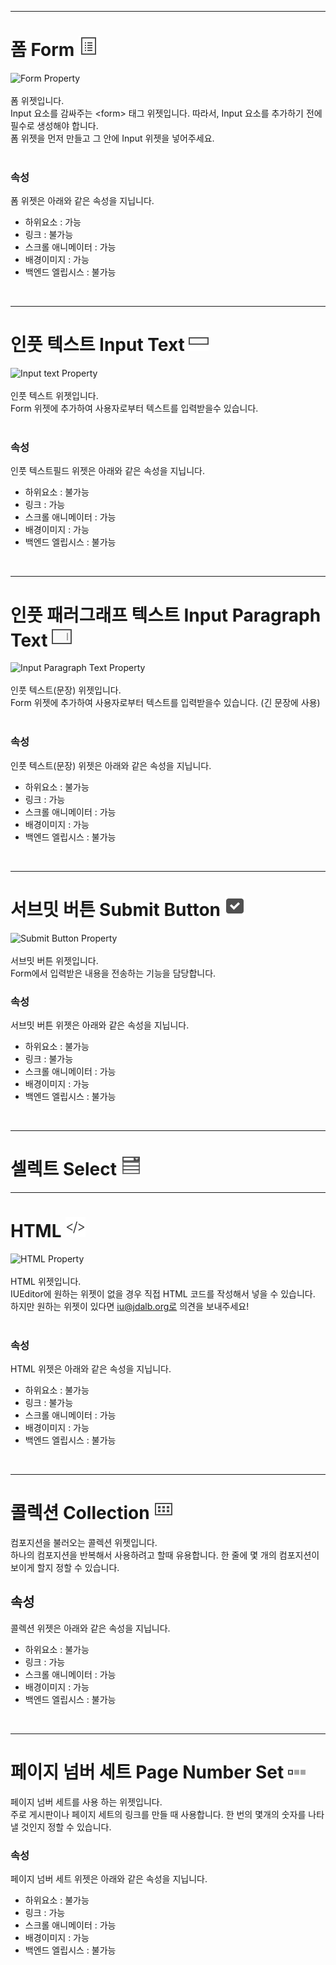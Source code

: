 

***

# 폼 Form ![Form](../img/widget/PGForm.png)
![Form Property](../img/property-form.png)<br /><br />
폼 위젯입니다.<br />
Input 요소를 감싸주는 &lt;form&gt; 태그 위젯입니다. 따라서, Input 요소를 추가하기 전에 필수로 생성해야 합니다.<br />
폼 위젯을 먼저 만들고 그 안에 Input 위젯을 넣어주세요.
<br /><br />


### 속성<br />
폼 위젯은 아래와 같은 속성을 지닙니다.

* 하위요소 : 가능
* 링크 : 불가능
* 스크롤 애니메이터 : 가능
* 배경이미지 : 가능
* 백엔드 엘립시스 : 불가능



<br />

***

# 인풋 텍스트 Input Text ![Input text](../img/widget/PGTextField.png)
![Input text Property](../img/property-textfield.png)<br /><br />
인풋 텍스트 위젯입니다.<br />
Form 위젯에 추가하여 사용자로부터 텍스트를 입력받을수 있습니다.<br /><br />


### 속성<br />
인풋 텍스트필드 위젯은 아래와 같은 속성을 지닙니다.

* 하위요소 : 불가능
* 링크 : 가능
* 스크롤 애니메이터 : 가능
* 배경이미지 : 가능
* 백엔드 엘립시스 : 불가능



<br />

***

# 인풋 패러그래프 텍스트 Input Paragraph Text ![Input Paragraph Text](../img/widget/PGTextView.png)
![Input Paragraph Text Property](../img/property-textarea.png)<br /><br />
인풋 텍스트(문장) 위젯입니다.<br />
Form 위젯에 추가하여 사용자로부터 텍스트를 입력받을수 있습니다. (긴 문장에 사용)<br /><br />


### 속성<br />
인풋 텍스트(문장) 위젯은 아래와 같은 속성을 지닙니다.

* 하위요소 : 불가능
* 링크 : 가능
* 스크롤 애니메이터 : 가능
* 배경이미지 : 가능
* 백엔드 엘립시스 : 불가능
<br />

***


# 서브밋 버튼 Submit Button ![Submit Button](../img/widget/PGSubmitButton.png)
![Submit Button Property](../img/property-submit.png)<br /><br />
서브밋 버튼 위젯입니다.<br />
Form에서 입력받은 내용을 전송하는 기능을 담당합니다.


### 속성<br />
서브밋 버튼 위젯은 아래와 같은 속성을 지닙니다.

* 하위요소 : 불가능
* 링크 : 불가능
* 스크롤 애니메이터 : 가능
* 배경이미지 : 가능
* 백엔드 엘립시스 : 불가능


<br />

***

# 셀렉트 Select ![Select](../img/widget/PGSelect.png)

***

# HTML ![HTML](../img/widget/IUHTML.png)
![HTML Property](../img/property-html.png)<br /><br />
HTML 위젯입니다.<br />
IUEditor에 원하는 위젯이 없을 경우 직접 HTML 코드를 작성해서 넣을 수 있습니다.<br />
하지만 원하는 위젯이 있다면 iu@jdalb.org로 의견을 보내주세요!
<br /><br />


### 속성<br />
HTML 위젯은 아래와 같은 속성을 지닙니다.

* 하위요소 : 불가능
* 링크 : 불가능
* 스크롤 애니메이터 : 가능
* 배경이미지 : 가능
* 백엔드 엘립시스 : 불가능

<br />


***

# 콜렉션 Collection ![Collection](../img/widget/IUCollection.png)
<!-- Collection Property Image
![Import Property](../img/property-import.png)<br /><br />
-->
컴포지션을 불러오는 콜렉션 위젯입니다.<br />
하나의 컴포지션을 반복해서 사용하려고 할때 유용합니다. 한 줄에 몇 개의 컴포지션이 보이게 할지 정할 수 있습니다.


## 속성<br />
콜렉션 위젯은 아래와 같은 속성을 지닙니다.

* 하위요소 : 불가능
* 링크 : 가능 
* 스크롤 애니메이터 : 가능
* 배경이미지 : 가능
* 백엔드 엘립시스 : 불가능

<br />

***

# 페이지 넘버 세트 Page Number Set ![Page Number Set](../img/widget/PGPageLinkSet.png)
<!-- Page Number Set Property Image
![Import Property](../img/property-import.png)<br /><br />
-->
페이지 넘버 세트를 사용 하는 위젯입니다. <br />
주로 게시판이나 페이지 세트의 링크를 만들 때 사용합니다.
한 번의 몇개의 숫자를 나타낼 것인지 정할 수 있습니다.


### 속성<br />
페이지 넘버 세트 위젯은 아래와 같은 속성을 지닙니다.

* 하위요소 : 불가능
* 링크 : 가능 
* 스크롤 애니메이터 : 가능
* 배경이미지 : 가능
* 백엔드 엘립시스 : 불가능

